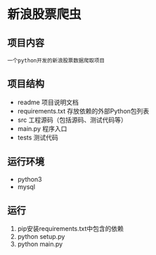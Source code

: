 # 新浪股票爬虫
## 项目内容
    一个python开发的新浪股票数据爬取项目
## 项目结构
* readme 项目说明文档
* requirements.txt 存放依赖的外部Python包列表
* src 工程源码（包括源码、测试代码等）
* main.py 程序入口
* tests 测试代码
## 运行环境
* python3
* mysql
## 运行
1)  pip安装requirements.txt中包含的依赖
2) python setup.py
3) python main.py